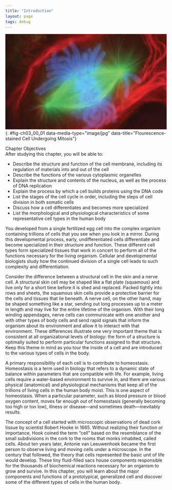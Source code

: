 ```yaml
---
title: "Introduction"
layout: page
tags: debug
---
```


<?cnx.eoc class="summary" title="Chapter Review"?>
<?cnx.eoc class="interactive-exercise" title="Interactive Link Questions"?>
<?cnx.eoc class="multiple-choice" title="Review Questions" ?>
<?cnx.eoc class="free-response" title="Critical Thinking Questions"?>
<?cnx.eoc class=&#8221;references&#8221; title=&#8221;References&#8221;?>
![In this image, a fluorescently stained cell is shown undergoing mitosis. The cell membrane is stained red and the green stains show the mitotic spindles inside the cell. The chromosomes are shown in blue.](../resources/0300_Flourescence_Stained_new.jpg "A lung cell from a newt, commonly studied for its similarity to human lung cells, is stained with fluorescent dyes. The green stain reveals mitotic spindles, red is the cell membrane and part of the cytoplasm, and the structures that appear light blue are chromosomes. This cell is in anaphase of mitosis. (credit: &#x201C;Mortadelo2005&#x201D;/Wikimedia Commons)"){: #fig-ch03_00_01 data-media-type="image/jpg" data-title="Flourescence-stained Cell Undergoing Mitosis"}

<div data-type="note" id="eip-161" class="chapter-objectives" markdown="1">
<div data-type="title">
Chapter Objectives
</div>
After studying this chapter, you will be able to:

* Describe the structure and function of the cell membrane, including
  its regulation of materials into and out of the cell
* Describe the functions of the various cytoplasmic organelles
* Explain the structure and contents of the nucleus, as well as the
  process of DNA replication
* Explain the process by which a cell builds proteins using the DNA code
* List the stages of the cell cycle in order, including the steps of
  cell division in both somatic cells
* Discuss how a cell differentiates and becomes more specialized
* List the morphological and physiological characteristics of some
  representative cell types in the human body

</div>
You developed from a single fertilized egg cell into the complex
organism containing trillions of cells that you see when you look in a
mirror. During this developmental process, early, undifferentiated cells
differentiate and become specialized in their structure and function.
These different cell types form specialized tissues that work in concert
to perform all of the functions necessary for the living organism.
Cellular and developmental biologists study how the continued division
of a single cell leads to such complexity and differentiation.

Consider the difference between a structural cell in the skin and a
nerve cell. A structural skin cell may be shaped like a flat plate
(squamous) and live only for a short time before it is shed and
replaced. Packed tightly into rows and sheets, the squamous skin cells
provide a protective barrier for the cells and tissues that lie beneath.
A nerve cell, on the other hand, may be shaped something like a star,
sending out long processes up to a meter in length and may live for the
entire lifetime of the organism. With their long winding appendages,
nerve cells can communicate with one another and with other types of
body cells and send rapid signals that inform the organism about its
environment and allow it to interact with that environment. These
differences illustrate one very important theme that is consistent at
all organizational levels of biology: the form of a structure is
optimally suited to perform particular functions assigned to that
structure. Keep this theme in mind as you tour the inside of a cell and
are introduced to the various types of cells in the body.

A primary responsibility of each cell is to contribute to homeostasis.
Homeostasis is a term used in biology that refers to a dynamic state of
balance within parameters that are compatible with life. For example,
living cells require a water-based environment to survive in, and there
are various physical (anatomical) and physiological mechanisms that keep
all of the trillions of living cells in the human body moist. This is
one aspect of homeostasis. When a particular parameter, such as blood
pressure or blood oxygen content, moves far enough *out* of homeostasis
(generally becoming too high or too low), illness or disease—and
sometimes death—inevitably results.

The concept of a cell started with microscopic observations of dead cork
tissue by scientist Robert Hooke in 1665. Without realizing their
function or importance, Hook coined the term “cell” based on the
resemblance of the small subdivisions in the cork to the rooms that
monks inhabited, called cells. About ten years later, Antonie van
Leeuwenhoek became the first person to observe living and moving cells
under a microscope. In the century that followed, the theory that cells
represented the basic unit of life would develop. These tiny
fluid-filled sacs house components responsible for the thousands of
biochemical reactions necessary for an organism to grow and survive. In
this chapter, you will learn about the major components and functions of
a prototypical, generalized cell and discover some of the different
types of cells in the human body.


